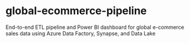# global-ecommerce-pipeline
End-to-end ETL pipeline and Power BI dashboard for global e-commerce sales data using Azure Data Factory, Synapse, and Data Lake
